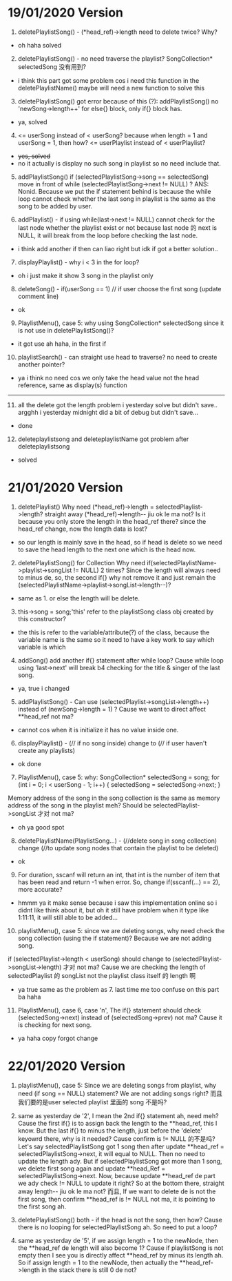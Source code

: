 # 19/01/2020 Version
1. deletePlaylistSong() - (*head_ref)->length need to delete twice? Why?

- oh haha solved

2. deletePlaylistSong() - no need traverse the playlist? SongCollection* selectedSong 没有用到?

- i think this part got some problem cos i need this function in the deletePlaylistName() maybe will need a new function to solve this

3. deletePlaylistSong() got error because of this (?):
   addPlaylistSong() no 'newSong->length++' for else{} block, only if{} block has.

- ya, solved
   
4. <= userSong instead of < userSong? because when length = 1 and userSong = 1, then how?
   <= userPlaylist instead of < userPlaylist?

- ~~yes, solved~~
- no it actually is display no such song in playlist so no need include that. 

5. addPlaylistSong() if (selectedPlaylistSong->song == selectedSong) move in front of while (selectedPlaylistSong->next != NULL) ? 
ANS: Nonid. Because we put the if statement behind is because the while loop cannot check whether the last song in playlist
     is the same as the song to be added by user.


6. addPlaylist() - if using while(last->next != NULL) cannot check for the last node whether the playlist exist or not because last node 的 next is NULL, 
   it will break from the loop before checking the last node.

- i think add another if then can liao right but idk if got a better solution..

7. displayPlaylist() - why i < 3 in the for loop?

- oh i just make it show 3 song in the playlist only

8. deleteSong() - if(userSong == 1) // if user choose the first song (update comment line)

- ok

9. PlaylistMenu(), case 5:
   why using SongCollection* selectedSong since it is not use in deletePlaylistSong()?

- it got use ah haha, in the first if

10. playlistSearch() - can straight use head to traverse? no need to create another pointer?

- ya i think no need cos we only take the head value not the head reference, same as display(s) function 

---

11. all the delete got the length problem i yesterday solve but didn't save..
argghh i yesterday midnight did a bit of debug but didn't save...

- done

12. deleteplaylistsong and deleteplaylistName got problem
after deleteplaylistsong 

- solved

# 21/01/2020 Version
1. deletePlaylist() 
Why need (*head_ref)->length = selectedPlaylist->length? straight away (*head_ref)->length-- jiu ok le ma not?
Is it because you only store the length in the head_ref there? since the head_ref change, now the length data is lost?

- so our length is mainly save in the head, so if head is delete so we need to save the head length to the next one which is the head now.

2. deletePlaylistSong() for Collection
Why need if(selectedPlaylistName->playlist->songList != NULL) 2 times? 
Since the length will always need to minus de, so, the second if{} why not remove it and just remain the (selectedPlaylistName->playlist->songList->length--)?

- same as 1. or else the length will be delete.

3. this->song = song;'this' refer to the playlistSong class obj created by this constructor?

- the this is refer to the variable/attribute(?) of the class, because the variable name is the same so it need to have a key work to say which variable is which

4. addSong()
add another if{} statement after while loop? Cause while loop using 'last->next' will break b4 checking for the title & singer of the last song. 

- ya, true i changed 

5. addPlaylistSong() - Can use (selectedPlaylist->songList->length++) instead of (newSong->length = 1) ? Cause we want to direct affect **head_ref not ma?

- cannot cos when it is initialize it has no value inside one.

6. displayPlaylist() - (// if no song inside) change to (// if user haven't create any playlists)

- ok done

7. PlaylistMenu(), case 5:
why: 
SongCollection* selectedSong = song;
                for (int i = 0; i < userSong - 1; i++)
                {
                    selectedSong = selectedSong->next;
                }

Memory address of the song in the song collection is the same as memory address of the song in the playlist meh? Should be selectedPlaylist->songList 才对 not ma?

- oh ya good spot

8. deletePlaylistName(PlaylistSong...) - (//delete song in song collection) change (//to update song nodes that contain the playlist to be deleted)

- ok

9. For duration, sscanf will return an int, that int is the number of item that has been read and return -1 when error. So, change if(sscanf(...) == 2), more accurate?

- hmmm ya it make sense because i saw this implementation online so i didnt like think about it, but oh it still have problem when it type like 1:11:11, it will still able to be added...

10. playlistMenu(), case 5:
since we are deleting songs, why need check the song collection (using the if statement)? Because we are not adding song.

if (selectedPlaylist->length < userSong) should change to (selectedPlaylist->songList->length) 才对 not ma?
Cause we are checking the length of selectedPlaylist 的 songList not the playlist class itself 的 length 啊

- ya true same as the problem as 7. last time me too confuse on this part ba haha

11. PlaylistMenu(), case 6, case 'n',
The if{} statement should check (selectedSong->next) instead of (selectedSong->prev) not ma? Cause it is checking for next song.  

- ya haha copy forgot change

# 22/01/2020 Version
1. playlistMenu(), case 5:
Since we are deleting songs from playlist, why need (if song == NULL) statement? We are not adding songs right? 而且我们要的是user selected playlist 里面的 song 不是吗?

2. same as yesterday de '2', I mean the 2nd if{} statement ah, need meh? Cause the first if{} is to assign back the length to the **head_ref, this I know. 
But the last if{} to minus the length, just before the 'delete' keyowrd there, why is it needed? Cause confirm is != NULL 的不是吗? Let's say selectedPlaylistSong got 1 song then after update **head_ref = selectedPlaylistSong->next, it will equal to NULL. Then no need to update the length ady. But if selectedPlaylistSong got more than 1 song, we delete first song again and update **head_Ref = selectedPlaylistSong->next. Now, because update **head_ref de part we ady check != NULL to update it right? So at the bottom there, straight away length-- jiu ok le ma not? 而且, If we want to delete de is not the first song, then confirm **head_ref is != NULL not ma, it is pointing to the first song ah.

3. deletePlaylistSong() both - if the head is not the song, then how? Cause there is no looping for selectedPlaylistSong ah. So need to put a loop?

4. same as yesterday de '5', if we assign length = 1 to the newNode, then the **head_ref de length will also become 1? Cause if playlistSong is not empty then I see you is directly affect **head_ref by minus its length ah. So if assign length = 1 to the newNode, then actually the **head_ref->length in the stack there is still 0 de not?
